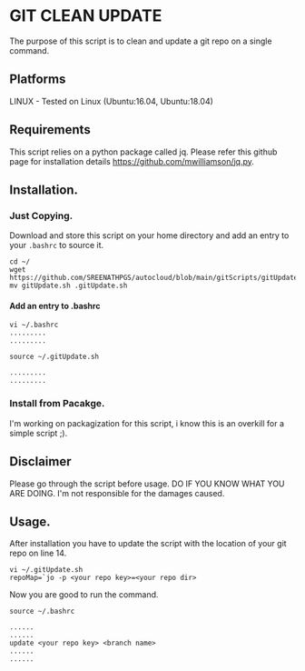 # GIT CLEAN UPDATE
The purpose of this script is to clean and update a git repo on a single command.

## Platforms
 LINUX - Tested on Linux (Ubuntu:16.04, Ubuntu:18.04)

## Requirements
This script relies on a python package called jq. Please refer this github page for installation details https://github.com/mwilliamson/jq.py.

## Installation.
### Just Copying.

Download and store this script on your home directory and add an entry to your ```.bashrc``` to source it.

```
cd ~/
wget https://github.com/SREENATHPGS/autocloud/blob/main/gitScripts/gitUpdate.sh
mv gitUpdate.sh .gitUpdate.sh
```
#### Add an entry to .bashrc
```
vi ~/.bashrc
.........
.........

source ~/.gitUpdate.sh

.........
.........
```
### Install from Pacakge.
I'm working on packagization for this script, i know this is an overkill for a simple script ;).

## Disclaimer
Please go through the script before usage. DO IF YOU KNOW WHAT YOU ARE DOING. I'm not responsible for the damages caused.

## Usage.
After installation you have to update the script with the location of your git repo on line 14.

```
vi ~/.gitUpdate.sh 
repoMap=`jo -p <your repo key>=<your repo dir>
```
Now you are good to run the command.

```source ~/.bashrc```

```
......
......
update <your repo key> <branch name>
......
......
```
